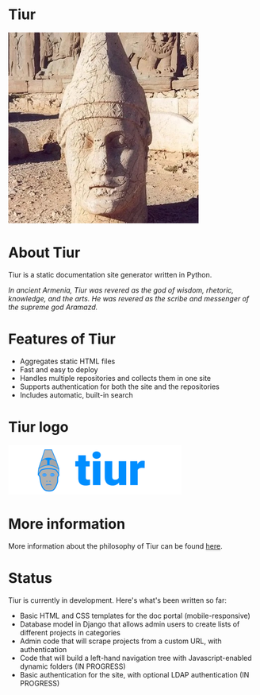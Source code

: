 # Tiur

![tiur-statue](images/tiur-image.jpeg)

# About Tiur

Tiur is a static documentation site generator written in Python.

*In ancient Armenia, Tiur was revered as the god of wisdom, rhetoric, knowledge, and the arts. He was revered as the scribe and messenger of the supreme god Aramazd.*

# Features of Tiur 

* Aggregates static HTML files 
* Fast and easy to deploy
* Handles multiple repositories and collects them in one site
* Supports authentication for both the site and the repositories
* Includes automatic, built-in search

# Tiur logo

![tiur-statue](images/tiur-logo-filled-350.png)

# More information

More information about the philosophy of Tiur can be found [here](https://github.com/JeremyReimer/Tiur/blob/main/docs/why-tiur.md).

# Status

Tiur is currently in development. Here's what's been written so far:

* Basic HTML and CSS templates for the doc portal (mobile-responsive)
* Database model in Django that allows admin users to create lists of different projects in categories
* Admin code that will scrape projects from a custom URL, with authentication
* Code that will build a left-hand navigation tree with Javascript-enabled dynamic folders (IN PROGRESS)
* Basic authentication for the site, with optional LDAP authentication (IN PROGRESS)
